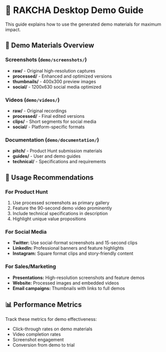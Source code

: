 # 📸 RAKCHA Desktop Demo Guide

This guide explains how to use the generated demo materials for maximum impact.

## 📁 Demo Materials Overview

### Screenshots (`demo/screenshots/`)
- **raw/** - Original high-resolution captures
- **processed/** - Enhanced and optimized versions
- **thumbnails/** - 400x300 preview images
- **social/** - 1200x630 social media optimized

### Videos (`demo/videos/`)
- **raw/** - Original recordings
- **processed/** - Final edited versions
- **clips/** - Short segments for social media
- **social/** - Platform-specific formats

### Documentation (`demo/documentation/`)
- **pitch/** - Product Hunt submission materials
- **guides/** - User and demo guides
- **technical/** - Specifications and requirements

## 🎯 Usage Recommendations

### For Product Hunt
1. Use processed screenshots as primary gallery
2. Feature the 90-second demo video prominently
3. Include technical specifications in description
4. Highlight unique value propositions

### For Social Media
- **Twitter:** Use social-format screenshots and 15-second clips
- **LinkedIn:** Professional banners and feature highlights
- **Instagram:** Square format clips and story-friendly content

### For Sales/Marketing
- **Presentations:** High-resolution screenshots and feature demos
- **Website:** Processed images and embedded videos
- **Email campaigns:** Thumbnails with links to full demos

## 📊 Performance Metrics

Track these metrics for demo effectiveness:
- Click-through rates on demo materials
- Video completion rates
- Screenshot engagement
- Conversion from demo to trial


